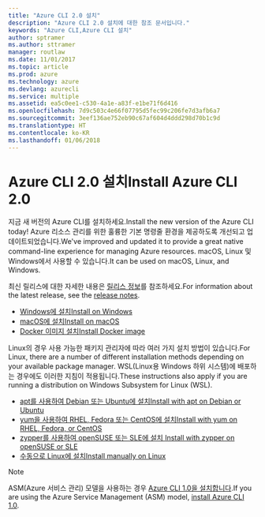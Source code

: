 ```yaml
---
title: "Azure CLI 2.0 설치"
description: "Azure CLI 2.0 설치에 대한 참조 문서입니다."
keywords: "Azure CLI,Azure CLI 설치"
author: sptramer
ms.author: sttramer
manager: routlaw
ms.date: 11/01/2017
ms.topic: article
ms.prod: azure
ms.technology: azure
ms.devlang: azurecli
ms.service: multiple
ms.assetid: ea5c0ee1-c530-4a1e-a83f-e1be71f6d416
ms.openlocfilehash: 7d9c503c4e66f07795d5fec99c206fe7d3afb6a7
ms.sourcegitcommit: 3eef136ae752eb90c67af604d4ddd298d70b1c9d
ms.translationtype: HT
ms.contentlocale: ko-KR
ms.lasthandoff: 01/06/2018
---
```

# <a name="install-azure-cli-20"></a><span data-ttu-id="09aef-104">Azure CLI 2.0 설치</span><span class="sxs-lookup"><span data-stu-id="09aef-104">Install Azure CLI 2.0</span></span>

<span data-ttu-id="09aef-105">지금 새 버전의 Azure CLI를 설치하세요.</span><span class="sxs-lookup"><span data-stu-id="09aef-105">Install the new version of the Azure CLI today!</span></span>
<span data-ttu-id="09aef-106">Azure 리소스 관리를 위한 훌륭한 기본 명령줄 환경을 제공하도록 개선되고 업데이트되었습니다.</span><span class="sxs-lookup"><span data-stu-id="09aef-106">We've improved and updated it to provide a great native command-line experience for managing Azure resources.</span></span>
<span data-ttu-id="09aef-107">macOS, Linux 및 Windows에서 사용할 수 있습니다.</span><span class="sxs-lookup"><span data-stu-id="09aef-107">It can be used on macOS, Linux, and Windows.</span></span>

<span data-ttu-id="09aef-108">최신 릴리스에 대한 자세한 내용은 [릴리스 정보](release-notes-azure-cli.md)를 참조하세요.</span><span class="sxs-lookup"><span data-stu-id="09aef-108">For information about the latest release, see the [release notes](release-notes-azure-cli.md).</span></span>

* [<span data-ttu-id="09aef-109">Windows에 설치</span><span class="sxs-lookup"><span data-stu-id="09aef-109">Install on Windows</span></span>](install-azure-cli-windows.md)
* [<span data-ttu-id="09aef-110">macOS에 설치</span><span class="sxs-lookup"><span data-stu-id="09aef-110">Install on macOS</span></span>](install-azure-cli-macos.md)
* [<span data-ttu-id="09aef-111">Docker 이미지 설치</span><span class="sxs-lookup"><span data-stu-id="09aef-111">Install Docker image</span></span>](install-azure-cli-docker.md)

<span data-ttu-id="09aef-112">Linux의 경우 사용 가능한 패키지 관리자에 따라 여러 가지 설치 방법이 있습니다.</span><span class="sxs-lookup"><span data-stu-id="09aef-112">For Linux, there are a number of different installation methods depending on your available package manager.</span></span> <span data-ttu-id="09aef-113">WSL(Linux용 Windows 하위 시스템)에 배포하는 경우에도 이러한 지침이 적용됩니다.</span><span class="sxs-lookup"><span data-stu-id="09aef-113">These instructions also apply if you are running a distribution on Windows Subsystem for Linux (WSL).</span></span>

* [<span data-ttu-id="09aef-114">apt를 사용하여 Debian 또는 Ubuntu에 설치</span><span class="sxs-lookup"><span data-stu-id="09aef-114">Install with apt on Debian or Ubuntu</span></span>](install-azure-cli-apt.md)
* [<span data-ttu-id="09aef-115">yum을 사용하여 RHEL, Fedora 또는 CentOS에 설치</span><span class="sxs-lookup"><span data-stu-id="09aef-115">Install with yum on RHEL, Fedora, or CentOS </span></span>](install-azure-cli-yum.md)
* [<span data-ttu-id="09aef-116">zypper를 사용하여 openSUSE 또는 SLE에 설치 </span><span class="sxs-lookup"><span data-stu-id="09aef-116">Install with zypper on openSUSE or SLE </span></span>](install-azure-cli-zypper.md)
* [<span data-ttu-id="09aef-117">수동으로 Linux에 설치</span><span class="sxs-lookup"><span data-stu-id="09aef-117">Install manually on Linux</span></span>](install-azure-cli-linux.md)

> [!NOTE]
> <span data-ttu-id="09aef-118">ASM(Azure 서비스 관리) 모델을 사용하는 경우 [Azure CLI 1.0을 설치합니다](/azure/cli-install-nodejs).</span><span class="sxs-lookup"><span data-stu-id="09aef-118">If you are using the Azure Service Management (ASM) model, [install Azure CLI 1.0](/azure/cli-install-nodejs).</span></span>

